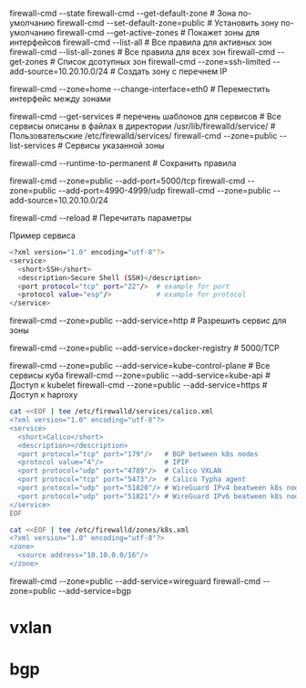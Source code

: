 firewall-cmd --state
firewall-cmd --get-default-zone        # Зона по-умолчанию
firewall-cmd --set-default-zone=public # Установить зону по-умолчанию
firewall-cmd --get-active-zones  # Покажет зоны для интерфейсов
firewall-cmd --list-all          # Все правила для активных зон
firewall-cmd --list-all-zones    # Все правила для всех зон
firewall-cmd --get-zones         # Список дсотупных зон
firewall-cmd --zone=ssh-limited --add-source=10.20.10.0/24  # Создать зону с перечнем IP

firewall-cmd --zone=home --change-interface=eth0  # Переместить интерфейс между зонами


firewall-cmd --get-services  # перечень шаблонов для сервисов
                             # Все сервисы описаны в файлах в директории /usr/lib/firewalld/service/
                             # Пользовательские /etc/firewalld/services/
firewall-cmd --zone=public --list-services  # Сервисы указанной зоны

firewall-cmd --runtime-to-permanent  # Сохранить правила

firewall-cmd --zone=public --add-port=5000/tcp
firewall-cmd --zone=public --add-port=4990-4999/udp
firewall-cmd --zone=public --add-source=10.20.10.0/24

firewall-cmd --reload  # Перечитать параметры

Пример сервиса
```bash
<?xml version="1.0" encoding="utf-8"?>
<service>
  <short>SSH</short>
  <description>Secure Shell (SSH)</description>
  <port protocol="tcp" port="22"/>  # example for port
  <protocol value="esp"/>           # example for protocol
</service>
```

firewall-cmd --zone=public --add-service=http # Разрешить сервис для зоны

firewall-cmd --zone=public --add-service=docker-registry     # 5000/TCP

firewall-cmd --zone=public --add-service=kube-control-plane  # Все сервисы куба
firewall-cmd --zone=public --add-service=kube-api            # Доступ к kubelet
firewall-cmd --zone=public --add-service=https               # Доступ к haproxy

```bash
cat <<EOF | tee /etc/firewalld/services/calico.xml
<?xml version="1.0" encoding="utf-8"?>
<service>
  <short>Calico</short>
  <description></description>
  <port protocol="tcp" port="179"/>   # BGP between k8s nodes
  <protocol value="4"/>               # IPIP
  <port protocol="udp" port="4789"/>  # Calico VXLAN
  <port protocol="tcp" port="5473"/>  # Calico Typha agent
  <port protocol="udp" port="51820"/> # WireGuard IPv4 beatween k8s nodes
  <port protocol="udp" port="51821"/> # WireGuard IPv6 beatween k8s nodes
</service>
EOF
```

```bash
cat <<EOF | tee /etc/firewalld/zones/k8s.xml
<?xml version="1.0" encoding="utf-8"?>
<zone>
  <source address="10.10.0.0/16"/>
</zone>
```

firewall-cmd --zone=public --add-service=wireguard
firewall-cmd --zone=public --add-service=bgp

# vxlan
# bgp
